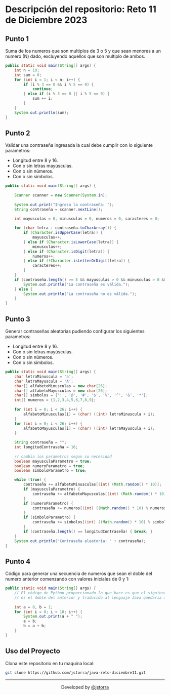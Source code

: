 # Descripción del repositorio: Reto 11 de Diciembre 2023

## Punto 1
Suma de los numeros que son multiplos de 3 o 5 y que sean menores a un numero (N) dado, excluyendo aquellos que son multiplo de ambos.

```java
public static void main(String[] args) {
    int n = 10;
    int sum = 0;
    for (int i = 1; i < n; i++) {
        if (i % 3 == 0 && i % 5 == 0) {
            continue;
        } else if (i % 3 == 0 || i % 5 == 0) {
            sum += i;
        }
    }
    System.out.println(sum);
}
```

## Punto 2
Validar una contraseña ingresada la cual debe cumplir con lo siguiente parametros:

- Longitud entre 8 y 16.
- Con o sin letras mayúsculas.
- Con o sin números.
- Con o sin símbolos.

```java
public static void main(String[] args) {
    
    Scanner scanner = new Scanner(System.in);
    
    System.out.print("Ingresa la contraseña: ");
    String contraseña = scanner.nextLine();
    
    int mayusculas = 0, minusculas = 0, numeros = 0, caracteres = 0;

    for (char letra : contraseña.toCharArray()) {
        if (Character.isUpperCase(letra)) {
            mayusculas++;
        } else if (Character.isLowerCase(letra)) {
            minusculas++;
        } else if (Character.isDigit(letra)) {
            numeros++;
        } else if (!Character.isLetterOrDigit(letra)) {
            caracteres++;
        }
    }
    if (contraseña.length() >= 8 && mayusculas > 0 && minusculas > 0 && numeros > 0 && caracteres > 0) {
        System.out.println("La contraseña es válida.");
    } else {
        System.out.println("La contraseña no es válida.");
    }
}
```

## Punto 3
Generar contraseñas aleatorias pudiendo configurar los siguientes parametros:
- Longitud entre 8 y 16.
- Con o sin letras mayúsculas.
- Con o sin números.
- Con o sin símbolos.

```java
public static void main(String[] args) {
    char letraMinuscula = 'a';
    char letraMayuscula = 'A';
    char[] alfabetoMinusculas = new char[26];
    char[] alfabetoMayusculas = new char[26];
    char[] simbolos = {'!', '@', '#', '$', '%', '^', '&', '*'};
    int[] numeros = {1,2,3,4,5,6,7,8,9};
    
    for (int i = 0; i < 26; i++) {
        alfabetoMinusculas[i] = (char) ((int) letraMinuscula + i);
    }
    for (int i = 0; i < 26; i++) {
        alfabetoMayusculas[i] = (char) ((int) letraMayuscula + i);
    }
    
    String contraseña = "";
    int longitudContraseña = 16;
    
    // cambia los parametros segun su necesidad
    boolean mayusculaParametro = true;
    boolean numeroParametro = true;
    boolean simboloParametro = true;

    while (true) {
        contraseña += alfabetoMinusculas[(int) (Math.random() * 10)];
        if (mayusculaParametro) {
            contraseña += alfabetoMayusculas[(int) (Math.random() * 10)];
        }
        if (numeroParametro) {
            contraseña += numeros[(int) ((Math.random() * 10) % numeros.length)];
        }
        if (simboloParametro) {
            contraseña += simbolos[(int) ((Math.random() * 10) % simbolos.length)];
        }
        if (contraseña.length() == longitudContraseña) { break; }
    }
    System.out.println("Contraseña aleatoria: " + contraseña);
}
```

## Punto 4
Código para generar una secuencia de numeros que sean el doble del numero anterior comenzando con valores iniciales de 0 y 1:

```java
public static void main(String[] args) {
    // El código de Python proporcionado lo que hace es que el siguiente numero en la secuencia
    // es el doble del anterior y traducido al lenguaje Java quedaria asi:
    
    int a = 0, b = 1;
    for (int i = 0; i < 10; i++) {
        System.out.print(a + " ");
        a = b;
        b = a + b;
    }
}
```

## Uso del Proyecto

Clona este repositorio en tu maquina local:

```BASH
git clone https://github.com/jstorra/java-reto-diciembre11.git
```

---

<p align="center">Developed by <a href="https://github.com/jstorra">@jstorra</a></p>

